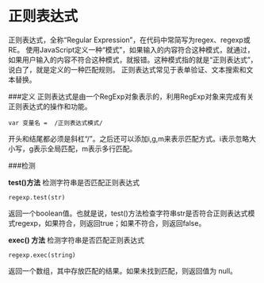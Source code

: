 正则表达式
===================

正则表达式，全称“Regular Expression”，在代码中常简写为regex、regexp或RE。
使用JavaScript定义一种“模式”，如果输入的内容符合这种模式，就通过，如果用户输入的内容不符合这种模式，就报错。这种模式指的就是“正则表达式”，说白了，就是定义的一种匹配规则。
正则表达式常见于表单验证、文本搜索和文本替换。


###定义
正则表达式是由一个RegExp对象表示的，利用RegExp对象来完成有关正则表达式的操作和功能。

    var 变量名 =  /正则表达式模式/
开头和结尾都必须是斜杠“/”。之后还可以添加i,g,m来表示匹配方式。i表示忽略大小写，g表示全局匹配，m表示多行匹配。

###检测

**test()方法**
检测字符串是否匹配正则表达式

    regexp.test(str)
返回一个boolean值。也就是说，test()方法检查字符串str是否符合正则表达式模式regexp，如果符合，则返回true；如果不符合，则返回false。

**exec() 方法**
检测字符串是否匹配正则表达式
```
regexp.exec(string)
```
返回一个数组，其中存放匹配的结果。如果未找到匹配，则返回值为 null。